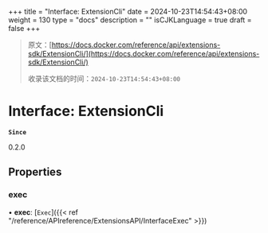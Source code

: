 +++
title = "Interface: ExtensionCli"
date = 2024-10-23T14:54:43+08:00
weight = 130
type = "docs"
description = ""
isCJKLanguage = true
draft = false
+++

> 原文：[https://docs.docker.com/reference/api/extensions-sdk/ExtensionCli/](https://docs.docker.com/reference/api/extensions-sdk/ExtensionCli/)
>
> 收录该文档的时间：`2024-10-23T14:54:43+08:00`

# Interface: ExtensionCli

**`Since`**

0.2.0

## Properties

### exec

• **exec**: [`Exec`]({{< ref "/reference/APIreference/ExtensionsAPI/InterfaceExec" >}})
